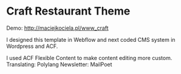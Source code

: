 # Craft Restaurant Theme
Demo: http://maciejkociela.pl/www_craft

I designed this template in Webflow and next coded CMS system in Wordpress and ACF.

I used ACF Flexible Content to make content editing more custom.
Translating: Polylang
Newsletter: MailPoet
